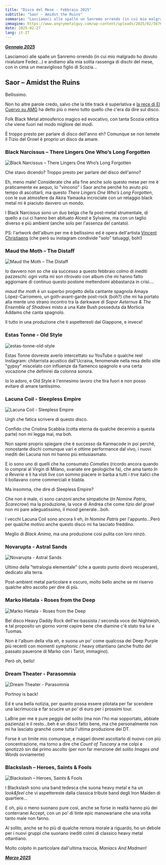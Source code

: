 ```yaml
---
title: "Disco del Mese - Febbraio 2025"
subtitle: "Saor – Amidst the Ruins"
sommario: "Lasciamoci alle spalle un Sanremo orrendo (in cui mio malgrado ho dovuto rivalutare Fedez...) e andiamo alla mia solita rassenga di dischi del mese, con in cima un meraviglioso figlio di Scozia..."
immagine: https://www.angrymetalguy.com/wp-content/uploads/2025/02/567672.jpg
date: 2025-02-27
lang: it-IT
---
```


[_**Gennaio 2025**_](/posts/ita/disco-del-mese-01-2025)

Lasciamoci alle spalle un Sanremo orrendo (in cui mio malgrado ho dovuto rivalutare Fedez...) e andiamo alla mia solita rassenga di dischi del mese, con in cima un meraviglioso figlio di Scozia...

## Saor – Amidst the Ruins

Bellissimo. 

Non ho altre parole credo, salvo che la title track è superlativa e [la rece di El Cuervo su AMG](https://www.angrymetalguy.com/saor-amidst-the-ruins-review/) ha detto più o meno tutto quello che c'era da dire sul disco.

Folk Black Metal atmosferico magico ed evocativo, con tanta Scozia celtica che viene fuori nel modo migliore dei modi.

È troppo presto per parlare di disco dell'anno eh? Comunque se non temete il Tizio del Growl è proprio un disco da amare.

### Black Narcissus – There Lingers One Who’s Long Forgotten

![Black Narcissus – There Lingers One Who’s Long Forgotten](https://lastfm.freetls.fastly.net/i/u/770x0/f328b393b88cb39e3ce89eefa89cc386.jpg)

Che stavo dicendo? Troppo presto per parlare del disco dell'anno? 

Eh, meno male! Considerate che alla fine anche solo questo mese per me è praticamente ex aequo, lo "vincono" i Saor anche perché ho avuto più tempo di ascoltarli, ma questo _There Lingers One Who’s Long Forgotten_, con le sue atmosfere da Akira Yamaoka incrociate con un retaggio black metal mi è piaciuto davvero un mondo.

I Black Narcissus sono un duo belga che fa post-metal strumentale, di quello a cui ci hanno ben abituato Alcest e Sylvaine, ma con un taglio diverso e più ambient (anche solo per l'assenza del cantato).

PS: l'artwork dell'album per me è bellissimo ed è opera dell'artista [Vincent Christiaens](https://www.instagram.com/vincent_christiaens/) (che però su instagram condivide "solo" tatuaggi, boh!)

### Maud the Moth – The Distaff

![Maud the Moth – The Distaff](https://lastfm.freetls.fastly.net/i/u/770x0/42391cd3a9cfac455d34e017273cfc06.jpg)

Io davvero non so che sia successo a questo febbraio colmo di inediti pazzeschi: ogni volta mi son ritrovato con album che mi hanno fatto aggiornare di continuo questo postone mettendomi abbastanza in crisi....

_maud the moth_ è un superbo progetto della cantante spagnola Amaya López-Carromero, un goth-avant-garde post-rock (boh?) che mi ha portato alla mente uno strano incontro tra la darkwave di _Sopor Aeternus & The Ensemble of Shadows_ misto a una Kate Bush posseduta da Morticia Addams che canta spagnolo.

Il tutto in una produzione che ti aspetteresti dal Giappone, e invece!

### Estas Tonne - Old Style

![estas-tonne-old-style](https://etmusic-4b58.kxcdn.com/wp-content/uploads/2025/01/ET-OLD-STYLE-1500x1500-1-650x650.jpg)

Estas Tonne dovreste averlo intercettato su YouTube o qualche reel Instagram: chitarrista acustico dall'Ucraina, fenomenale nella resa dello stile "gypsy" miscelato con influenze da flamenco spagnolo e una certa vocazione che definirei da colonna sonora. 

Io lo adoro, e Old Style è l'ennesimo lavoro che tira fuori e non posso evitare di amare tantissimo.

### Lacuna Coil - Sleepless Empire

![Lacuna Coil - Sleepless Empire](https://lastfm.freetls.fastly.net/i/u/770x0/118aa666087cfe5bf8af9390d0bce7db.jpg)

Urgh che fatica scrivere di questo disco.

Confido che Cristina Scabbia (cotta eterna da qualche decennio a questa parte) non mi legga mai, ma boh. 

Non saprei proprio spiegare che è successo da Karmacode in poi perché, nonostante dischi comunque vari e ottime performance dal vivo, i nuovi inediti dei Lacuna non mi hanno più entusiasmato.

E io sono uno di quelli che ha consumato _Comalies_ (ricordo ancora quando lo comprai al Virgin di Milano, svariate ere geologiche fa), che ama tanto _In a Reverie_ e li ha visti live con sommo piacere in barba a tutti i _trve_ italici che li bollavano come commerciali e blabla.

Ma insomma, che dire di Sleepless Empire? 

Che non è male, ci sono canzoni anche simpatiche (_In Nomine Patris_, _Scarecrow_) ma la produzione, la voce di Andrea che come _tizio del growl_ non mi pare adeguatissimo, il mood generale...boh.

I vecchi Lacuna Coil sono ancora lì eh, _In Nomine Patris_ per l'appunto...Però per qualche motivo anche questo disco mi ha lasciato freddino. 

Meglio di _Black Anima_, ma una produzione così pulita con loro ninzò.

### Novarupta - Astral Sands

![Novarupta - Astral Sands](https://lastfm.freetls.fastly.net/i/u/770x0/595ffcba2d81f92c2eb68145cdeda293.jpg)

Ultimo della "tetralogia elementale" (che a questo punto dovrò recuperare), dedicato alla terra.

Post-ambient metal particolare e oscuro, molto bello anche se mi riservo qualche altro ascolto per dire di più.

### Marko Hietala - Roses from the Deep 

![Marko Hietala - Roses from the Deep](https://lastfm.freetls.fastly.net/i/u/770x0/31b296a633f18552e3cf38f3fd36990d.jpg)

Bel disco Heavy Daddy Rock dell'ex-bassista / seconda voce dei Nightwish, e tal proposito un giorno vorrei capire bene che diamine c'è stato tra lui e Tuomas.

Non è l'album della vita eh, e suona un po' come qualcosa dei Deep Purple più recenti con momenti symphonic / heavy ottantiano (anche frutto del passato pauerone di Marko con i Tarot, immagino).

Però oh, bello!

### Dream Theater - Parasomnia

![Dream Theater - Parasomnia](https://lastfm.freetls.fastly.net/i/u/770x0/f5bb2a5aa946d262942ad077c297f11e.jpg)

Portnoy is back! 

Ed è una bella notizia, per quanto possa essere pilotata per far scendere una lacrimuccia e far scucire un po' di euro per i prossimi tour.

LaBrie per me è pure peggio del solito (ma non l'ho mai sopportato, abbiate pazienza) e il resto...beh è un disco fatto bene, ma che personalmente non mi ha lasciato granché come tutta l'ultima produzione dei DT.

Forse è un limite mio comunque, e magari dovrei ascoltarlo di nuovo con più concentrazione, ma torno a dire che _Count of Tuscany_ a me colpì e ipnotizzò sin dal primo ascolto (per non far menzione del solito _Images and Words_ ovviamente)

### Blackslash – Heroes, Saints & Fools

![Blackslash – Heroes, Saints & Fools](https://lastfm.freetls.fastly.net/i/u/770x0/248b5bcae1744739525f79b5cfc94748.jpg)

I Blackslash sono una band tedesca che suona heavy metal e ha un _look&feel_ che vi aspettereste dalla classica tribute band degli Iron Maiden di quartiere...

E oh, più o meno suonano pure così, anche se forse in realtà hanno più dei conterranei Accept, con un po' di tinte epic manowariane che una volta tanto male non fanno.

Al solito, anche se ho più di qualche remora morale a riguardo, ho un debole per i nuovi gruppi che suonano inediti colmi di classico heavy metal ottantiano.

Molto colpito in particolare dall'ultima traccia, _Maniacs And Madmen_! 

[_**Marzo 2025**_](/posts/ita/disco-del-mese-03-2025)
